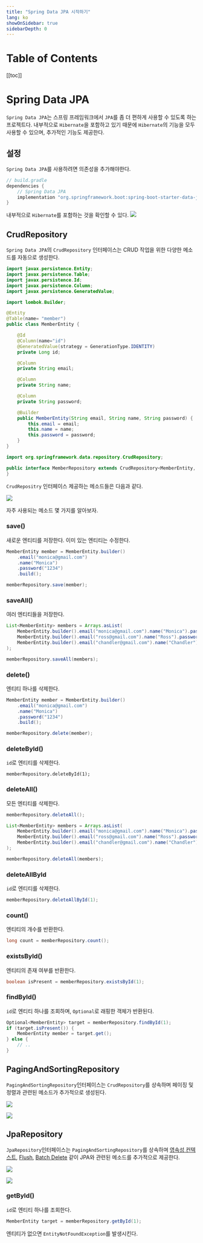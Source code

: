 ```yaml
---
title: "Spring Data JPA 시작하기"
lang: ko
showOnSidebar: true
sidebarDepth: 0
---
```


# Table of Contents
[[toc]]

# Spring Data JPA
`Spring Data JPA`는 스프링 프레임워크에서 `JPA`를 좀 더 편하게 사용할 수 있도록 하는 프로젝트다. 내부적으로 `Hibernate`을 포함하고 있기 때문에 `Hibernate`의 기능을 모두 사용할 수 있으며, 추가적인 기능도 제공한다.

## 설정
`Spring Data JPA`를 사용하려면 의존성을 추가해야한다.
``` groovy
// build.gradle
dependencies {
    // Spring Data JPA
    implementation "org.springframework.boot:spring-boot-starter-data-jpa"
}
```

내부적으로 `Hibernate`를 포함하는 것을 확인할 수 있다.
![](./220401_spring_data_jpa/1.png)

## CrudRepository
`Spring Data JPA`의 `CrudRepository` 인터페이스는 CRUD 작업을 위한 다양한 메소드를 자동으로 생성한다.
 
``` java
import javax.persistence.Entity;
import javax.persistence.Table;
import javax.persistence.Id;
import javax.persistence.Column;
import javax.persistence.GeneratedValue;

import lombok.Builder;

@Entity
@Table(name= "member")
public class MemberEntity {

    @Id
    @Column(name="id")
    @GeneratedValue(strategy = GenerationType.IDENTITY)
    private Long id;

    @Column
    private String email;

    @Column
    private String name;

    @Column
    private String password;

    @Builder
    public MemberEntity(String email, String name, String password) {
        this.email = email;
        this.name = name;
        this.password = password;
    }
}
```
``` java
import org.springframework.data.repository.CrudRepository;

public interface MemberRepository extends CrudRepository<MemberEntity, Long> {
}
```

`CrudRepositry` 인터페이스 제공하는 메소드들은 다음과 같다.

![](./220401_spring_data_jpa/2.png)

자주 사용되는 메소드 몇 가지를 알아보자.

### save()
새로운 엔티티를 저장한다. 이미 있는 엔티티는 수정한다.
``` java
MemberEntity member = MemberEntity.builder()
    .email("monica@gmail.com")
    .name("Monica")
    .password("1234")
    .build();

memberRepository.save(member);
```
### saveAll()
여러 엔티티들을 저장한다.
``` java
List<MemberEntity> members = Arrays.asList(
    MemberEntity.builder().email("monica@gmail.com").name("Monica").password("1234").build(),
    MemberEntity.builder().email("ross@gmail.com").name("Ross").password("1234").build(),
    MemberEntity.builder().email("chandler@gmail.com").name("Chandler").password("1234").build(),
);

memberRepository.saveAll(members);
```


### delete()
엔티티 하나를 삭제한다.
``` java
MemberEntity member = MemberEntity.builder()
    .email("monica@gmail.com")
    .name("Monica")
    .password("1234")
    .build();

memberRepository.delete(member);
```

### deleteById()
`id`로 엔티티를 삭제한다.
```
memberRepository.deleteById(1);
```

### deleteAll()
모든 엔티티를 삭제한다.
``` java
memberRepository.deleteAll();
```
``` java
List<MemberEntity> members = Arrays.asList(
    MemberEntity.builder().email("monica@gmail.com").name("Monica").password("1234").build(),
    MemberEntity.builder().email("ross@gmail.com").name("Ross").password("1234").build(),
    MemberEntity.builder().email("chandler@gmail.com").name("Chandler").password("1234").build(),
);

memberRepository.deleteAll(members);
```

### deleteAllById
`id`로 엔티티를 삭제한다.
``` java
memberRepository.deleteAllById(1);
```

### count()
엔티티의 개수를 반환한다.
``` java
long count = memberRepository.count();
```

### existsById()
엔티티의 존재 여부를 반환한다.
``` java
boolean isPresent = memberRepository.existsById(1);
```

### findById()
`id`로 엔티티 하나를 조회하며, `Optional`로 래핑한 객체가 반환된다.
``` java
Optional<MemberEntity> target = memberRepository.findById(1);
if (target.isPresent()) {
    MemberEntity member = target.get();
} else {
    // ..
}
```

## PagingAndSortingRepository
`PagingAndSortingRepository`인터페이스는 `CrudRepository`를 상속하며 페이징 및 정렬과 관련된 메소드가 추가적으로 생성된다.

![](./220401_spring_data_jpa/6.png)

![](./220401_spring_data_jpa/3.png)

## JpaRepository
`JpaRepository`인터페이스는 `PagingAndSortingRepository`를 상속하며 <u>영속성 컨텍스트</u>, <u>Flush</u>, <u>Batch Delete</u> 같이 JPA와 관련된 메소드를 추가적으로 제공한다.

![](./220401_spring_data_jpa/7.png)

![](./220401_spring_data_jpa/4.png)

### getById()
`id`로 엔티티 하나를 조회한다.
``` java
MemberEntity target = memberRepository.getById(1);
```
엔티티가 없으면 `EntityNotFoundException`를 발생시킨다.